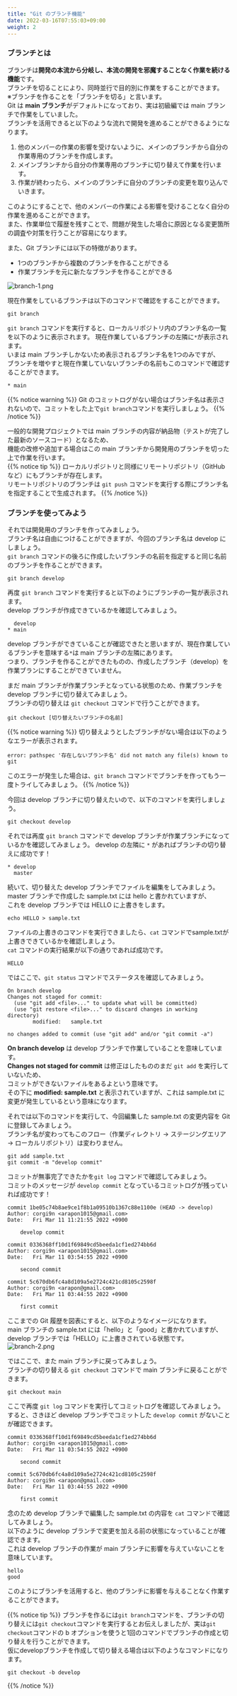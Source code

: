 ```yaml
---
title: "Git のブランチ機能"
date: 2022-03-16T07:55:03+09:00
weight: 2
---
```


### ブランチとは
ブランチは**開発の本流から分岐し、本流の開発を邪魔することなく作業を続ける機能**です。  
ブランチを切ることにより、同時並行で目的別に作業をすることができます。  
※ブランチを作ることを「ブランチを切る」と言います。  
Git は **main ブランチ**がデフォルトになっており、実は初級編では main ブランチで作業をしていました。  
ブランチを活用できると以下のような流れで開発を進めることができるようになります。
1. 他のメンバーの作業の影響を受けないように、メインのブランチから自分の作業専用のブランチを作成します。
1. メインブランチから自分の作業専用のブランチに切り替えて作業を行います。
1. 作業が終わったら、メインのブランチに自分のブランチの変更を取り込んでいきます。

このようにすることで、他のメンバーの作業による影響を受けることなく自分の作業を進めることができます。  
また、作業単位で履歴を残すことで、問題が発生した場合に原因となる変更箇所の調査や対策を行うことが容易になります。

また、Git ブランチには以下の特徴があります。
- 1つのブランチから複数のブランチを作ることができる
- 作業ブランチを元に新たなブランチを作ることができる

![branch-1.png](../img/branch-1.png)

現在作業をしているブランチは以下のコマンドで確認をすることができます。
```
git branch
```
`git branch` コマンドを実行すると、ローカルリポジトリ内のブランチ名の一覧を以下のように表示されます。
現在作業しているブランチの左隣に`*`が表示されます。  
いまは main ブランチしかないため表示されるブランチ名を1つのみですが、  
ブランチを増やすと現在作業していないブランチの名前もこのコマンドで確認することができます。
```
* main
```
{{% notice warning %}}
Git のコミットログがない場合はブランチ名は表示されないので、コミットをした上で`git branch`コマンドを実行しましょう。
{{% /notice %}}

一般的な開発プロジェクトでは main ブランチの内容が納品物（テストが完了した最新のソースコード）となるため、  
機能の改修や追加する場合はこの main ブランチから開発用のブランチを切った上で作業を行います。  
{{% notice tip %}}
ローカルリポジトリと同様にリモートリポジトリ（GitHubなど）にもブランチが存在します。  
リモートリポジトリのブランチは `git push` コマンドを実行する際にブランチ名を指定することで生成されます。
{{% /notice %}}

### ブランチを使ってみよう

それでは開発用のブランチを作ってみましょう。  
ブランチ名は自由につけることができますが、今回のブランチ名は develop にしましょう。  
`git branch` コマンドの後ろに作成したいブランチの名前を指定すると同じ名前のブランチを作ることができます。
```
git branch develop
```
再度 `git branch` コマンドを実行すると以下のようにブランチの一覧が表示されます。  
develop ブランチが作成できているかを確認してみましょう。  
```
  develop
* main
```
develop ブランチができていることが確認できたと思いますが、現在作業しているブランチを意味する`*`は main ブランチの左隣にあります。  
つまり、ブランチを作ることができたものの、作成したブランチ（develop）を作業ブランにすることができていません。

まだ main ブランチが作業ブランチとなっている状態のため、作業ブランチを develop ブランチに切り替えてみましょう。  
ブランチの切り替えは `git checkout` コマンドで行うことができます。  
```
git checkout [切り替えたいブランチの名前]
```
{{% notice warning %}}
切り替えようとしたブランチがない場合は以下のようなエラーが表示されます。
```
error: pathspec '存在しないブランチ名' did not match any file(s) known to git
```
このエラーが発生した場合は、`git branch` コマンドでブランチを作ってもう一度トライしてみましょう。
{{% /notice %}}

今回は develop ブランチに切り替えたいので、以下のコマンドを実行しましょう。
```
git checkout develop
```
それでは再度 `git branch` コマンドで develop ブランチが作業ブランチになっているかを確認してみましょう。
develop の左隣に `*` があればブランチの切り替えに成功です！
```
* develop
  master
```
続いて、切り替えた develop ブランチでファイルを編集をしてみましょう。  
master ブランチで作成した sample.txt には hello と書かれていますが、  
これを develop ブランチでは HELLO に上書きをします。  
```
echo HELLO > sample.txt
```
ファイルの上書きのコマンドを実行できましたら、`cat` コマンドでsample.txtが上書きできているかを確認しましょう。  
`cat` コマンドの実行結果が以下の通りであれば成功です。
```
HELLO
```
ではここで、`git status` コマンドでステータスを確認してみましょう。  
```
On branch develop
Changes not staged for commit:
  (use "git add <file>..." to update what will be committed)
  (use "git restore <file>..." to discard changes in working directory)
        modified:   sample.txt

no changes added to commit (use "git add" and/or "git commit -a")
```
**On branch develop** は develop ブランチで作業していることを意味しています。  
**Changes not staged for commit** は修正はしたもののまだ `git add` を実行していないため、  
コミットができないファイルをあるよという意味です。  
その下に **modified:   sample.txt** と表示されていますが、これは sample.txt に変更が発生しているという意味になります。

それでは以下のコマンドを実行して、今回編集した sample.txt の変更内容を Git に登録してみましょう。  
ブランチ名が変わってもこのフロー（作業ディレクトリ → ステージングエリア → ローカルリポジトリ）は変わりません。 
```
git add sample.txt
git commit -m "develop commit"
```
コミットが無事完了できたかを`git log` コマンドで確認してみましょう。  
コミットのメッセージが `develop commit` となっているコミットログが残っていれば成功です！
```
commit 1be05c74b8ae9ce1f8b1a09510b1367c88e1100e (HEAD -> develop)
Author: corgi9n <arapon1015@gmail.com>
Date:   Fri Mar 11 11:21:55 2022 +0900

    develop commit

commit 0336368ff10d1f69849cd5beeda1cf1ed274bb6d
Author: corgi9n <arapon1015@gmail.com>
Date:   Fri Mar 11 03:54:55 2022 +0900

    second commit

commit 5c670db6fc4a8d109a5e2724c421cd8105c2598f
Author: corgi9n <arapon@gmail.com>
Date:   Fri Mar 11 03:44:55 2022 +0900

    first commit
```
ここまでの Git 履歴を図表にすると、以下のようなイメージになります。  
main ブランチの sample.txt には「hello」と「good」と書かれていますが、  
develop ブランチでは「HELLO」に上書きされている状態です。
![branch-2.png](../img/branch-2.png)

ではここで、また main ブランチに戻ってみましょう。  
ブランチの切り替える `git checkout` コマンドで main ブランチに戻ることができます。  
```
git checkout main
```
ここで再度 `git log` コマンドを実行してコミットログを確認してみましょう。  
すると、さきほど develop ブランチでコミットした `develop commit` がないことが確認できます。  
```
commit 0336368ff10d1f69849cd5beeda1cf1ed274bb6d
Author: corgi9n <arapon1015@gmail.com>
Date:   Fri Mar 11 03:54:55 2022 +0900

    second commit

commit 5c670db6fc4a8d109a5e2724c421cd8105c2598f
Author: corgi9n <arapon@gmail.com>
Date:   Fri Mar 11 03:44:55 2022 +0900

    first commit
```
念のため develop ブランチで編集した sample.txt の内容を `cat` コマンドで確認してみましょう。  
以下のように develop ブランチで変更を加える前の状態になっていることが確認できます。  
これは develop ブランチの作業が main ブランチに影響を与えていないことを意味しています。
```
hello
good
```

このようにブランチを活用すると、他のブランチに影響を与えることなく作業することができます。

{{% notice tip %}}
ブランチを作るには`git branch`コマンドを、ブランチの切り替えには`git checkout`コマンドを実行するとお伝えしましたが、実は`git checkout`コマンドの b オプションを使うと1回のコマンドでブランチの作成と切り替えを行うことができます。  
仮にdevelopブランチを作成して切り替える場合は以下のようなコマンドになります。
```
git checkout -b develop
```
{{% /notice %}}